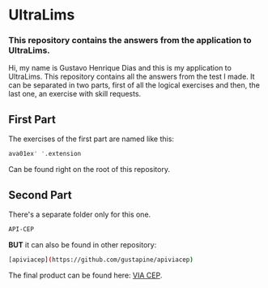 # UltraLims

### This repository contains the answers from the application to UltraLims.

Hi, my name is Gustavo Henrique Dias and this is  my application to UltraLims. This repository contains all the answers from the test I made. It can be separated in two parts, first of all the logical exercises and then, the last one, an exercise with skill requests.

## First Part

The exercises of the first part are named like this:

```bash
ava01ex' '.extension
```
Can be found right on the root of this repository.

## Second Part

There's a separate folder only for this one.

```bash
API-CEP
```
**BUT** it can also be found in other repository:

```bash
[apiviacep](https://github.com/gustapine/apiviacep)
```
The final product can be found here: [VIA CEP](https://apiviacep.vercel.app).
